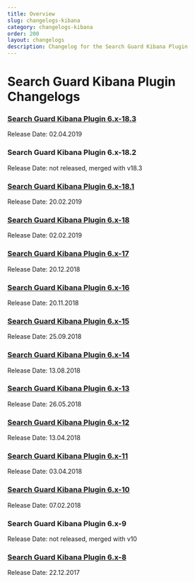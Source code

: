 ```yaml
---
title: Overview
slug: changelogs-kibana
category: changelogs-kibana
order: 200
layout: changelogs
description: Changelog for the Search Guard Kibana Plugin
---
```


<!---
Copryight 2010 floragunn GmbH
-->

# Search Guard Kibana Plugin Changelogs

### [Search Guard Kibana Plugin 6.x-18.3](changelog_kibana_v18_3.md)

Release Date: 02.04.2019

### Search Guard Kibana Plugin 6.x-18.2

Release Date: not released, merged with v18.3

### [Search Guard Kibana Plugin 6.x-18.1](changelog_kibana_v18_1.md)

Release Date: 20.02.2019

### [Search Guard Kibana Plugin 6.x-18](changelog_kibana_v18.md)

Release Date: 02.02.2019

### [Search Guard Kibana Plugin 6.x-17](changelog_kibana_v17.md)

Release Date: 20.12.2018

### [Search Guard Kibana Plugin 6.x-16](changelog_kibana_v16.md)

Release Date: 20.11.2018

### [Search Guard Kibana Plugin 6.x-15](changelog_kibana_v15.md)

Release Date: 25.09.2018

### [Search Guard Kibana Plugin 6.x-14](changelog_kibana_v14.md)

Release Date: 13.08.2018

### [Search Guard Kibana Plugin 6.x-13](changelog_kibana_v13.md)

Release Date: 26.05.2018

### [Search Guard Kibana Plugin 6.x-12](changelog_kibana_v12.md)

Release Date: 13.04.2018

### [Search Guard Kibana Plugin 6.x-11](changelog_kibana_v11.md)

Release Date: 03.04.2018

### [Search Guard Kibana Plugin 6.x-10](changelog_kibana_v10.md)

Release Date: 07.02.2018

### Search Guard Kibana Plugin 6.x-9

Release Date: not released, merged with v10


### [Search Guard Kibana Plugin 6.x-8](changelog_kibana_v8.md)

Release Date: 22.12.2017

